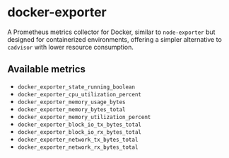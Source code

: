 # docker-exporter

A Prometheus metrics collector for Docker, similar to `node-exporter` but designed for containerized environments, offering a simpler alternative to `cadvisor` with lower resource consumption.

## Available metrics

- `docker_exporter_state_running_boolean`
- `docker_exporter_cpu_utilization_percent`
- `docker_exporter_memory_usage_bytes`
- `docker_exporter_memory_bytes_total`
- `docker_exporter_memory_utilization_percent`
- `docker_exporter_block_io_tx_bytes_total`
- `docker_exporter_block_io_rx_bytes_total`
- `docker_exporter_network_tx_bytes_total`
- `docker_exporter_network_rx_bytes_total`
